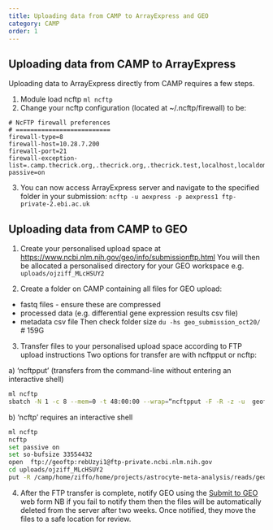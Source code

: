 ```yaml
---
title: Uploading data from CAMP to ArrayExpress and GEO
category: CAMP
order: 1
---
```


## Uploading data from CAMP to ArrayExpress

Uploading data to ArrayExpress directly from CAMP requires a few steps.

1. Module load ncftp `ml ncftp`
2. Change your ncftp configuration (located at ~/.ncftp/firewall) to be:
```
# NcFTP firewall preferences
# ==========================
firewall-type=8
firewall-host=10.28.7.200
firewall-port=21
firewall-exception-list=.camp.thecrick.org,.thecrick.org,.thecrick.test,localhost,localdomain
passive=on
```
3. You can now access ArrayExpress server and navigate to the specified folder in your submission:
`ncftp -u aexpress -p aexpress1 ftp-private-2.ebi.ac.uk`

## Uploading data from CAMP to GEO 

1. Create your personalised upload space at https://www.ncbi.nlm.nih.gov/geo/info/submissionftp.html
You will then be allocated a personalised directory for your GEO workspace e.g. `uploads/ojziff_MLcHSUY2`

2. Create a folder on CAMP containing all files for GEO upload:
- fastq files - ensure these are compressed
- processed data (e.g. differential gene expression results csv file)
- metadata csv file
Then check folder size `du -hs geo_submission_oct20/`  # 159G

3. Transfer files to your personalised upload space according to FTP upload instructions
Two options for transfer are with ncftpput or ncftp:

a) ‘ncftpput’ (transfers from the command-line without entering an interactive shell)
```bash
ml ncftp
sbatch -N 1 -c 8 --mem=0 -t 48:00:00 --wrap=“ncftpput -F -R -z -u  geoftp  -p “rebUzyi1"  ftp-private.ncbi.nlm.nih.gov  ./uploads/ojziff_MLcHSUY2  /camp/home/ziffo/home/projects/astrocyte-meta-analysis/reads/geo_submission_oct20" --job-name=ncftpput
```
b) ‘ncftp’ requires an interactive shell
```bash
ml ncftp
ncftp
set passive on
set so-bufsize 33554432
open  ftp://geoftp:rebUzyi1@ftp-private.ncbi.nlm.nih.gov
cd uploads/ojziff_MLcHSUY2
put -R /camp/home/ziffo/home/projects/astrocyte-meta-analysis/reads/geo_submission_oct20
```

4. After the FTP transfer is complete, notify GEO using the [Submit to GEO](https://submit.ncbi.nlm.nih.gov/geo/submission/)  web form
NB if you fail to notify them then the files will be automatically deleted from the server after two weeks. Once notified, they move the files to a safe location for review.
